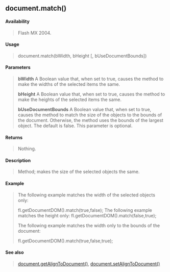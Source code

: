 ## document.match()

#### Availability

> Flash MX 2004.

#### Usage

> document.match(bWidth, bHeight \[, bUseDocumentBounds\])

#### Parameters

> **bWidth** A Boolean value that, when set to true, causes the method to make the widths of the selected items the same.
>
> **bHeight** A Boolean value that, when set to true, causes the method to make the heights of the selected items the same.
>
> **bUseDocumentBounds** A Boolean value that, when set to true, causes the method to match the size of the objects to the bounds of the document. Otherwise, the method uses the bounds of the largest object. The default is false. This parameter is optional.

#### Returns

> Nothing.

#### Description

> Method; makes the size of the selected objects the same.

#### Example

> The following example matches the width of the selected objects only:
>
> fl.getDocumentDOM().match(true,false); The following example matches the height only: fl.getDocumentDOM().match(false,true);
>
> The following example matches the width only to the bounds of the document:
>
> fl.getDocumentDOM().match(true,false,true);

#### See also

> [document.getAlignToDocument()](#_bookmark198), [document.setAlignToDocument()](#_bookmark277)
